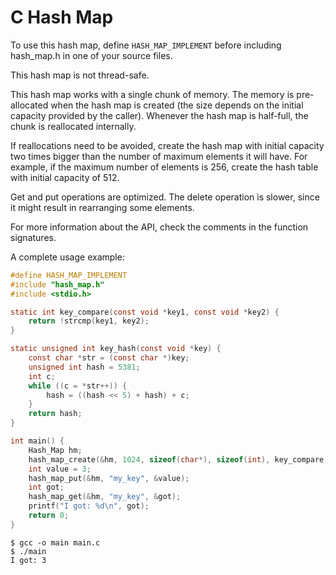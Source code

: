 # C Hash Map

To use this hash map, define `HASH_MAP_IMPLEMENT` before including hash_map.h in one of your source files.

This hash map is not thread-safe.

This hash map works with a single chunk of memory. The memory is pre-allocated when the hash map is created (the size depends on the initial capacity provided by the caller). Whenever the hash map is half-full, the chunk is reallocated internally.

If reallocations need to be avoided, create the hash map with initial capacity two times bigger than the number of maximum elements it will have. For example, if the maximum number of elements is 256, create the hash table with initial capacity of 512.

Get and put operations are optimized. The delete operation is slower, since it might result in rearranging some elements.

For more information about the API, check the comments in the function signatures.

A complete usage example:

```c
#define HASH_MAP_IMPLEMENT
#include "hash_map.h"
#include <stdio.h>

static int key_compare(const void *key1, const void *key2) {
    return !strcmp(key1, key2);
}

static unsigned int key_hash(const void *key) {
    const char *str = (const char *)key;
    unsigned int hash = 5381;
    int c;
    while ((c = *str++)) {
        hash = ((hash << 5) + hash) + c;
    }
    return hash;
}

int main() {
    Hash_Map hm;
    hash_map_create(&hm, 1024, sizeof(char*), sizeof(int), key_compare, key_hash);
    int value = 3;
    hash_map_put(&hm, "my_key", &value);
    int got;
    hash_map_get(&hm, "my_key", &got);
    printf("I got: %d\n", got);
    return 0;
}
```

```
$ gcc -o main main.c
$ ./main
I got: 3
```
